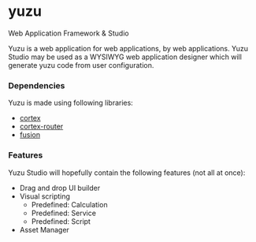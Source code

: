 # yuzu
Web Application Framework &amp; Studio

Yuzu is a web application for web applications, by web applications. 
Yuzu Studio may be used as a WYSIWYG web application designer which will generate yuzu code from user configuration.

### Dependencies
Yuzu is made using following libraries:
- [cortex](//github.com/ndugger/cortex)
- [cortex-router](//github.com/ndugger/cortex-router)
- [fusion](//github.com/ndugger/fusion)

### Features
Yuzu Studio will hopefully contain the following features (not all at once):
- Drag and drop UI builder
- Visual scripting
  - Predefined: Calculation
  - Predefined: Service
  - Predefined: Script
- Asset Manager

